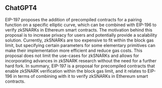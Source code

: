 ## ChatGPT4

EIP-197 proposes the addition of precompiled contracts for a pairing function on a specific elliptic curve, which can be combined with EIP-196 to verify zkSNARKs in Ethereum smart contracts. The motivation behind this proposal is to increase privacy for users and potentially provide a scalability solution. Currently, zkSNARKs are too expensive to fit within the block gas limit, but specifying certain parameters for some elementary primitives can make their implementation more efficient and reduce gas costs. This proposal does not limit the use-cases for zkSNARKs and allows for incorporating advances in zkSNARK research without the need for a further hard fork. In summary, EIP-197 is a proposal for precompiled contracts that enable zkSNARK verification within the block gas limit, and it relates to EIP-196 in terms of combining with it to verify zkSNARKs in Ethereum smart contracts.
